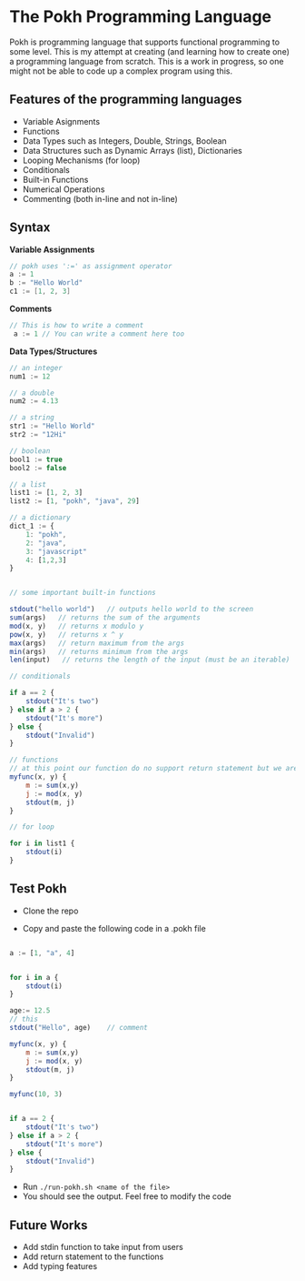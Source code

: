 # The Pokh Programming Language

Pokh is programming language that supports functional programming to some level. This is my attempt at creating (and learning how to create one) a programming language from scratch. This is a work in progress, so one might not be able to code up a complex program using this.

## Features of the programming languages

- Variable Asignments
- Functions
- Data Types such as Integers, Double, Strings, Boolean
- Data Structures such as Dynamic Arrays (list), Dictionaries
- Looping Mechanisms (for loop)
- Conditionals
- Built-in Functions
- Numerical Operations
- Commenting (both in-line and not in-line)

## Syntax

__Variable Assignments__

```go
// pokh uses ':=' as assignment operator
a := 1
b := "Hello World"
c1 := [1, 2, 3]
```

__Comments__

```go
// This is how to write a comment
 a := 1 // You can write a comment here too
```

__Data Types/Structures__

```javascript
// an integer
num1 := 12

// a double
num2 := 4.13

// a string
str1 := "Hello World"
str2 := "12Hi"

// boolean
bool1 := true
bool2 := false

// a list
list1 := [1, 2, 3]
list2 := [1, "pokh", "java", 29]

// a dictionary
dict_1 := {
    1: "pokh",
    2: "java",
    3: "javascript"
    4: [1,2,3]
}


// some important built-in functions

stdout("hello world")   // outputs hello world to the screen
sum(args)   // returns the sum of the arguments
mod(x, y)   // returns x modulo y
pow(x, y)   // returns x ^ y
max(args)   // return maximum from the args
min(args)   // returns minimum from the args
len(input)   // returns the length of the input (must be an iterable)

// conditionals

if a == 2 {
    stdout("It's two")
} else if a > 2 {
    stdout("It's more")
} else {
    stdout("Invalid")
}

// functions
// at this point our function do no support return statement but we are working on that
myfunc(x, y) {
    m := sum(x,y)
    j := mod(x, y)
    stdout(m, j)
}

// for loop

for i in list1 {
    stdout(i)
}
```

## Test Pokh

- Clone the repo

- Copy and paste the following code in a .pokh file

```javascript

a := [1, "a", 4]


for i in a {
    stdout(i)
}

age:= 12.5
// this
stdout("Hello", age)    // comment

myfunc(x, y) {
    m := sum(x,y)
    j := mod(x, y)
    stdout(m, j)
}

myfunc(10, 3)


if a == 2 {
    stdout("It's two")
} else if a > 2 {
    stdout("It's more")
} else {
    stdout("Invalid")
}
```

- Run `./run-pokh.sh <name of the file>`
- You should see the output. Feel free to modify the code

## Future Works

- Add stdin function to take input from users
- Add return statement to the functions
- Add typing features
